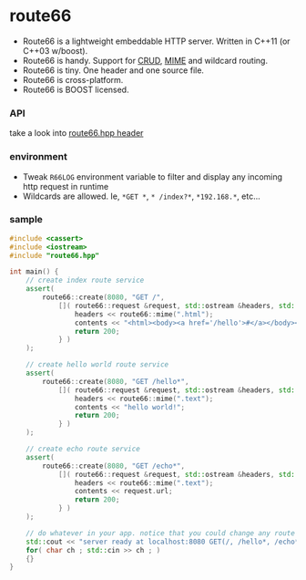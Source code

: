 route66
=======

- Route66 is a lightweight embeddable HTTP server. Written in C++11 (or C++03 w/boost).
- Route66 is handy. Support for [CRUD](http://en.wikipedia.org/wiki/Create,_read,_update_and_delete), [MIME](http://en.wikipedia.org/wiki/Internet_media_type) and wildcard routing.
- Route66 is tiny. One header and one source file.
- Route66 is cross-platform.
- Route66 is BOOST licensed.

### API
take a look into [route66.hpp header](route66.hpp)

### environment
- Tweak `R66LOG` environment variable to filter and display any incoming http request in runtime
- Wildcards are allowed. Ie, `*GET *`, `* /index?*`, `*192.168.*`, etc...

### sample
```c++
#include <cassert>
#include <iostream>
#include "route66.hpp"

int main() {
    // create index route service
    assert(
        route66::create(8080, "GET /",
            []( route66::request &request, std::ostream &headers, std::ostream &contents ) {
                headers << route66::mime(".html");
                contents << "<html><body><a href='/hello'>#</a></body></html>";
                return 200;
            } )
    );

    // create hello world route service
    assert(
        route66::create(8080, "GET /hello*",
            []( route66::request &request, std::ostream &headers, std::ostream &contents ) {
                headers << route66::mime(".text");
                contents << "hello world!";
                return 200;
            } )
    );

    // create echo route service
    assert(
        route66::create(8080, "GET /echo*",
            []( route66::request &request, std::ostream &headers, std::ostream &contents ) {
                headers << route66::mime(".text");
                contents << request.url;
                return 200;
            } )
    );

    // do whatever in your app. notice that you could change any route behavior in runtime.
    std::cout << "server ready at localhost:8080 GET(/, /hello*, /echo*)" << std::endl;
    for( char ch ; std::cin >> ch ; )
    {}
}
```
